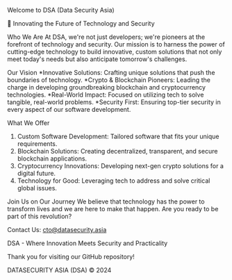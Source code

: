 Welcome to DSA (Data Security Asia)

🚀 Innovating the Future of Technology and Security

Who We Are
At DSA, we're not just developers; we're pioneers at the forefront of technology and security. Our mission is to harness the power of cutting-edge technology to build innovative, custom solutions that not only meet today's needs but also anticipate tomorrow's challenges.

Our Vision
*Innovative Solutions: Crafting unique solutions that push the boundaries of technology.
*Crypto & Blockchain Pioneers: Leading the charge in developing groundbreaking blockchain and cryptocurrency technologies.
*Real-World Impact: Focused on utilizing tech to solve tangible, real-world problems.
*Security First: Ensuring top-tier security in every aspect of our software development.

What We Offer
1. Custom Software Development: Tailored software that fits your unique requirements.
2. Blockchain Solutions: Creating decentralized, transparent, and secure blockchain applications.
3. Cryptocurrency Innovations: Developing next-gen crypto solutions for a digital future.
4. Technology for Good: Leveraging tech to address and solve critical global issues.

Join Us on Our Journey
We believe that technology has the power to transform lives and we are here to make that happen. Are you ready to be part of this revolution?

Contact Us: cto@datasecurity.asia

DSA - Where Innovation Meets Security and Practicality

Thank you for visiting our GitHub repository!

DATASECURITY ASIA (DSA) © 2024
